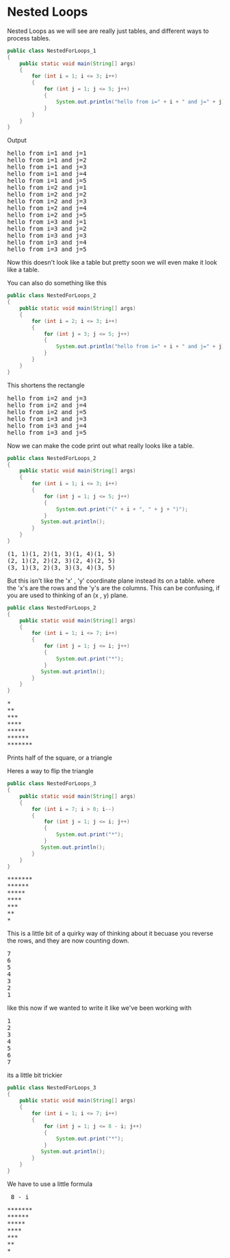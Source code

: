 # Nested Loops 
Nested Loops as we will see are really just tables, and different ways to process tables.

```java
public class NestedForLoops_1
{
    public static void main(String[] args)
    {
        for (int i = 1; i <= 3; i++)
        {
            for (int j = 1; j <= 5; j++)
            {
                System.out.println("hello from i=" + i + " and j=" + j);
            }
        }
    }
}
```
Output
<pre>
hello from i=1 and j=1
hello from i=1 and j=2
hello from i=1 and j=3
hello from i=1 and j=4
hello from i=1 and j=5
hello from i=2 and j=1
hello from i=2 and j=2
hello from i=2 and j=3
hello from i=2 and j=4
hello from i=2 and j=5
hello from i=3 and j=1
hello from i=3 and j=2
hello from i=3 and j=3
hello from i=3 and j=4
hello from i=3 and j=5
</pre>
Now this doesn't look like a table but pretty soon we will even make it look like a table. 

You can also do something like this 
```java
public class NestedForLoops_2
{
    public static void main(String[] args)
    {
        for (int i = 2; i <= 3; i++)
        {
            for (int j = 3; j <= 5; j++)
            {
                System.out.println("hello from i=" + i + " and j=" + j);
            }
        }
    }
}
```
This shortens the rectangle 
<pre>
hello from i=2 and j=3
hello from i=2 and j=4
hello from i=2 and j=5
hello from i=3 and j=3
hello from i=3 and j=4
hello from i=3 and j=5
</pre>

Now we can make the code print out what really looks like a table. 
```java
public class NestedForLoops_2
{
    public static void main(String[] args)
    {
        for (int i = 1; i <= 3; i++)
        {
            for (int j = 1; j <= 5; j++)
            {
                System.out.print("(" + i + ", " + j + ")");
            }
           System.out.println();
        }
    }
}
```
<pre>
(1, 1)(1, 2)(1, 3)(1, 4)(1, 5)
(2, 1)(2, 2)(2, 3)(2, 4)(2, 5)
(3, 1)(3, 2)(3, 3)(3, 4)(3, 5)
</pre>
But this isn't like the 'x' , 'y' coordinate plane instead its on a table. where the 'x's are the rows and the 'y's are the columns. This can be confusing, if you are used to thinking of an (x , y) plane. 

```java
public class NestedForLoops_2
{
    public static void main(String[] args)
    {
        for (int i = 1; i <= 7; i++)
        {
            for (int j = 1; j <= i; j++)
            {
                System.out.print("*");
            }
           System.out.println();
        }
    }
}
```
<pre>
*
**
***
****
*****
******
*******
</pre>
Prints half of the square, or a triangle

Heres a way to flip the triangle
```java
public class NestedForLoops_3
{
    public static void main(String[] args)
    {
        for (int i = 7; i > 0; i--)
        {
            for (int j = 1; j <= i; j++)
            {
                System.out.print("*");
            }
           System.out.println();
        }
    }
}
```
<pre>
*******
******
*****
****
***
**
*
</pre>
This is a little bit of a quirky way of thinking about it becuase you reverse the rows, and they are now counting down. 

<pre>
7
6
5
4
3
2
1
</pre>
like this now if we wanted to write it like we've been working with 
<pre>
1
2
3
4
5
6
7
</pre>
its a little bit trickier
```java
public class NestedForLoops_3
{
    public static void main(String[] args)
    {
        for (int i = 1; i <= 7; i++)
        {
            for (int j = 1; j <= 8 - i; j++)
            {
                System.out.print("*");
            }
           System.out.println();
        }
    }
}
```
We have to use a little formula <pre> 8 - i </pre>
<pre>
*******
******
*****
****
***
**
*
</pre>
